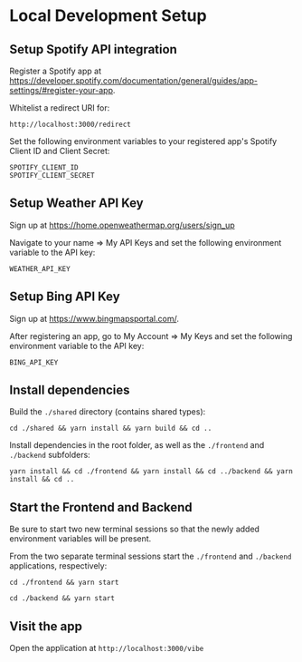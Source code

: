 # Local Development Setup

## Setup Spotify API integration

Register a Spotify app at https://developer.spotify.com/documentation/general/guides/app-settings/#register-your-app.

Whitelist a redirect URI for:

```
http://localhost:3000/redirect
```

Set the following environment variables to your registered app's Spotify Client ID and Client Secret:

```
SPOTIFY_CLIENT_ID
SPOTIFY_CLIENT_SECRET
```

## Setup Weather API Key

Sign up at https://home.openweathermap.org/users/sign_up

Navigate to your name => My API Keys and set the following environment variable to the API key:

```
WEATHER_API_KEY
```

## Setup Bing API Key

Sign up at https://www.bingmapsportal.com/.

After registering an app, go to My Account => My Keys and set the following environment variable to the API key:

```
BING_API_KEY
```

## Install dependencies

Build the `./shared` directory (contains shared types):

```
cd ./shared && yarn install && yarn build && cd ..
```

Install dependencies in the root folder, as well as the `./frontend` and `./backend` subfolders:

```
yarn install && cd ./frontend && yarn install && cd ../backend && yarn install && cd ..
```

## Start the Frontend and Backend

Be sure to start two new terminal sessions so that the newly added environment variables will be present.

From the two separate terminal sessions start the `./frontend` and `./backend` applications, respectively:

```
cd ./frontend && yarn start
```

```
cd ./backend && yarn start
```

## Visit the app

Open the application at `http://localhost:3000/vibe`

